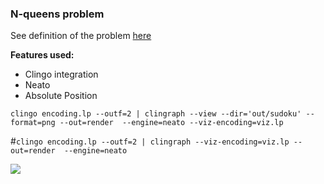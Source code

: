 ### N-queens problem

See definition of the problem [here](https://en.wikipedia.org/wiki/Eight_queens_puzzle)

**Features used:**
- Clingo integration
- Neato
- Absolute Position

`clingo encoding.lp --outf=2 | clingraph --view --dir='out/sudoku' --format=png --out=render  --engine=neato --viz-encoding=viz.lp`

#`clingo encoding.lp --outf=2 | clingraph --viz-encoding=viz.lp --out=render  --engine=neato`

![](default.png)
